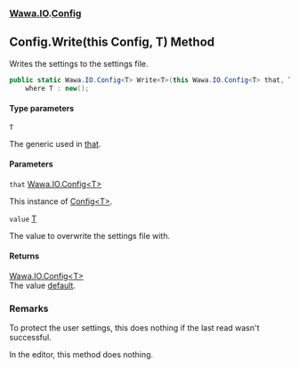 ### [Wawa.IO](Wawa.IO.md 'Wawa.IO').[Config](Config.md 'Wawa.IO.Config')

## Config.Write<T>(this Config<T>, T) Method

Writes the settings to the settings file.

```csharp
public static Wawa.IO.Config<T> Write<T>(this Wawa.IO.Config<T> that, T value)
    where T : new();
```
#### Type parameters

<a name='Wawa.IO.Config.Write_T_(thisWawa.IO.Config_T_,T).T'></a>

`T`

The generic used in [that](Config.Write(Config,T).md#Wawa.IO.Config.Write_T_(thisWawa.IO.Config_T_,T).that 'Wawa.IO.Config.Write<T>(this Wawa.IO.Config<T>, T).that').
#### Parameters

<a name='Wawa.IO.Config.Write_T_(thisWawa.IO.Config_T_,T).that'></a>

`that` [Wawa.IO.Config&lt;](Config_T_.md 'Wawa.IO.Config<T>')[T](Config.Write(Config,T).md#Wawa.IO.Config.Write_T_(thisWawa.IO.Config_T_,T).T 'Wawa.IO.Config.Write<T>(this Wawa.IO.Config<T>, T).T')[&gt;](Config_T_.md 'Wawa.IO.Config<T>')

This instance of [Config&lt;T&gt;](Config_T_.md 'Wawa.IO.Config<T>').

<a name='Wawa.IO.Config.Write_T_(thisWawa.IO.Config_T_,T).value'></a>

`value` [T](Config.Write(Config,T).md#Wawa.IO.Config.Write_T_(thisWawa.IO.Config_T_,T).T 'Wawa.IO.Config.Write<T>(this Wawa.IO.Config<T>, T).T')

The value to overwrite the settings file with.

#### Returns
[Wawa.IO.Config&lt;](Config_T_.md 'Wawa.IO.Config<T>')[T](Config.Write(Config,T).md#Wawa.IO.Config.Write_T_(thisWawa.IO.Config_T_,T).T 'Wawa.IO.Config.Write<T>(this Wawa.IO.Config<T>, T).T')[&gt;](Config_T_.md 'Wawa.IO.Config<T>')  
The value [default](https://docs.microsoft.com/en-us/dotnet/csharp/language-reference/keywords/default 'https://docs.microsoft.com/en-us/dotnet/csharp/language-reference/keywords/default').

### Remarks
  
To protect the user settings, this does nothing if the last read wasn't successful.  
  
In the editor, this method does nothing.